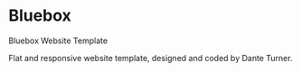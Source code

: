 # Bluebox
Bluebox Website Template

Flat and responsive website template, designed and coded by Dante Turner.
